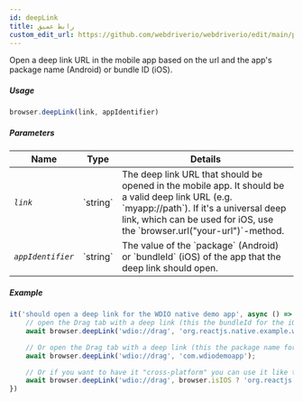 ```yaml
---
id: deepLink
title: رابط عميق
custom_edit_url: https://github.com/webdriverio/webdriverio/edit/main/packages/webdriverio/src/commands/mobile/deepLink.ts
---
```


Open a deep link URL in the mobile app based on the url and the app's package name (Android) or bundle ID (iOS).

##### Usage

```js
browser.deepLink(link, appIdentifier)
```

##### Parameters

<table>
  <thead>
    <tr>
      <th>Name</th><th>Type</th><th>Details</th>
    </tr>
  </thead>
  <tbody>
    <tr>
      <td><code><var>link</var></code></td>
      <td>`string`</td>
      <td>The deep link URL that should be opened in the mobile app. It should be a valid deep link URL (e.g. `myapp://path`). If it's a universal deep link, which can be used for iOS, use the `browser.url("your-url")`-method.</td>
    </tr>
    <tr>
      <td><code><var>appIdentifier</var></code></td>
      <td>`string`</td>
      <td>The value of the `package` (Android) or `bundleId` (iOS) of the app that the deep link should open.</td>
    </tr>
  </tbody>
</table>

##### Example

```js title="deeplink.js"
it('should open a deep link for the WDIO native demo app', async () => {
    // open the Drag tab with a deep link (this the bundleId for the iOS Demo App)
    await browser.deepLink('wdio://drag', 'org.reactjs.native.example.wdiodemoapp');

    // Or open the Drag tab with a deep link (this the package name for the Android Demo App)
    await browser.deepLink('wdio://drag', 'com.wdiodemoapp');

    // Or if you want to have it "cross-platform" you can use it like this
    await browser.deepLink('wdio://drag', browser.isIOS ? 'org.reactjs.native.example.wdiodemoapp' : 'com.wdiodemoapp');
})
```